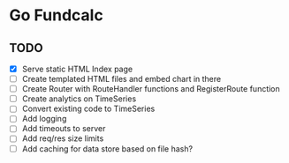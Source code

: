 # Go Fundcalc

## TODO

- [x] Serve static HTML Index page
- [ ] Create templated HTML files and embed chart in there
- [ ] Create Router with RouteHandler functions and RegisterRoute function
- [ ] Create analytics on TimeSeries
- [ ] Convert existing code to TimeSeries
- [ ] Add logging
- [ ] Add timeouts to server
- [ ] Add req/res size limits
- [ ] Add caching for data store based on file hash?